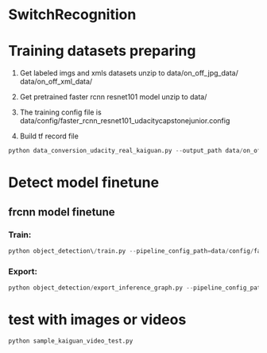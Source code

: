 # SwitchRecognition

# Training datasets preparing

1. Get labeled imgs and xmls datasets unzip to data/on_off_jpg_data/ data/on_off_xml_data/

2. Get pretrained faster rcnn resnet101 model unzip to data/

3. The training config file is data/config/faster_rcnn_resnet101_udacitycapstonejunior.config

4. Build tf record file

```python
python data_conversion_udacity_real_kaiguan.py --output_path data/on_off_output/on_off.record
```
# Detect model finetune
## frcnn model finetune
### Train:

```python
python object_detection\/train.py --pipeline_config_path=data/config/faster_rcnn_resnet101_udacitycapstonejunior_kaiguan.config --train_dir=data/real_training_data_kaiguan/frcnn_model
```
### Export:

```python
python object_detection/export_inference_graph.py --pipeline_config_path=data/config/faster_rcnn_resnet101_udacitycapstonejunior_kaiguan.config --trained_checkpoint_prefix=data/real_training_data_kaiguan/frcnn_model/model.ckpt-20000 --output_directory=model_frozen_real_kaiguan/frcnn/ --input_type image_tensor
```
# test with images or videos
```python
python sample_kaiguan_video_test.py
```

